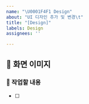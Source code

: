 ```yaml
---
name: "\U0001F4F1 Design"
about: "UI 디자인 추가 및 변경\t"
title: "[Design]"
labels: Design
assignees: ''

---
```


## 🌇 화면 이미지


### 🏃 작업할 내용
- [ ]
